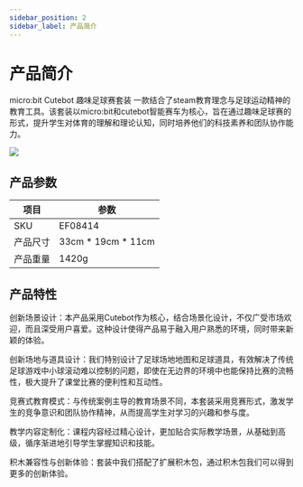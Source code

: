```yaml
---
sidebar_position: 2
sidebar_label: 产品简介
---
```


# 产品简介

micro:bit Cutebot 趣味足球赛套装 一款结合了steam教育理念与足球运动精神的教育工具。该套装以micro:bit和cutebot智能赛车为核心，旨在通过趣味足球赛的形式，提升学生对体育的理解和理论认知，同时培养他们的科技素养和团队协作能力。

![](https://wiki-media-ef.oss-cn-hongkong.aliyuncs.com/docs/microbit/interesting-case/cutebot-fun-football-game-kit/cases-libraries/images/cutebot-football-game.png)


## 产品参数

| 项目 | 参数 |
| --- | --- |
| SKU | EF08414 |
| 产品尺寸 | 33cm * 19cm * 11cm |
| 产品重量 | 1420g |

## 产品特性

创新场景设计：本产品采用Cutebot作为核心，结合场景化设计，不仅广受市场欢迎，而且深受用户喜爱。这种设计使得产品易于融入用户熟悉的环境，同时带来新颖的体验。

创新场地与道具设计：我们特别设计了足球场地地图和足球道具，有效解决了传统足球游戏中小球滚动难以控制的问题，即使在无边界的环境中也能保持比赛的流畅性，极大提升了课堂比赛的便利性和互动性。

竞赛式教育模式：与传统案例主导的教育场景不同，本套装采用竞赛形式，激发学生的竞争意识和团队协作精神，从而提高学生对学习的兴趣和参与度。

教学内容定制化：课程内容经过精心设计，更加贴合实际教学场景，从基础到高级，循序渐进地引导学生掌握知识和技能。

积木兼容性与创新体验：套装中我们搭配了扩展积木包，通过积木包我们可以得到更多的创新体验。
